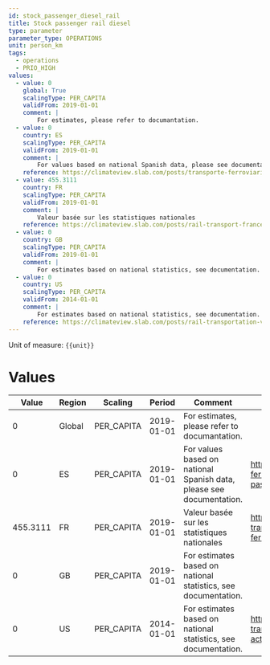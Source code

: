 ```yaml
---
id: stock_passenger_diesel_rail
title: Stock passenger rail diesel
type: parameter
parameter_type: OPERATIONS
unit: person_km
tags:
  - operations
  - PRIO_HIGH
values:
  - value: 0
    global: True
    scalingType: PER_CAPITA
    validFrom: 2019-01-01
    comment: |
        For estimates, please refer to documantation.
  - value: 0
    country: ES
    scalingType: PER_CAPITA
    validFrom: 2019-01-01
    comment: |
        For values based on national Spanish data, please see documentation.
    reference: https://climateview.slab.com/posts/transporte-ferroviario-rail-transport-v6m8lcgr#hwu04-passenger-rail-transport
  - value: 455.3111
    country: FR
    scalingType: PER_CAPITA
    validFrom: 2019-01-01
    comment: |
        Valeur basée sur les statistiques nationales
    reference: https://climateview.slab.com/posts/rail-transport-france-npr7q7rn#hcigj-transport-ferroviaire-de-voyageurs
  - value: 0
    country: GB
    scalingType: PER_CAPITA
    validFrom: 2019-01-01
    comment: |
        For estimates based on national statistics, see documentation.
  - value: 0
    country: US
    scalingType: PER_CAPITA
    validFrom: 2014-01-01
    comment: |
        For estimates based on national statistics, see documentation.
    reference: https://climateview.slab.com/posts/rail-transportation-vov14r6c#hkcwg-table-2-activity-data-passenger-rail
---
```



Unit of measure: `{{unit}}`


# Values


| Value | Region | Scaling | Period | Comment | Reference |
|-------|--------|---------|--------|---------|-----------|
| 0 | Global | PER_CAPITA | 2019-01-01 | For estimates, please refer to documantation. |  |
| 0 | ES | PER_CAPITA | 2019-01-01 | For values based on national Spanish data, please see documentation. | https://climateview.slab.com/posts/transporte-ferroviario-rail-transport-v6m8lcgr#hwu04-passenger-rail-transport |
| 455.3111 | FR | PER_CAPITA | 2019-01-01 | Valeur basée sur les statistiques nationales | https://climateview.slab.com/posts/rail-transport-france-npr7q7rn#hcigj-transport-ferroviaire-de-voyageurs |
| 0 | GB | PER_CAPITA | 2019-01-01 | For estimates based on national statistics, see documentation. |  |
| 0 | US | PER_CAPITA | 2014-01-01 | For estimates based on national statistics, see documentation. | https://climateview.slab.com/posts/rail-transportation-vov14r6c#hkcwg-table-2-activity-data-passenger-rail |


